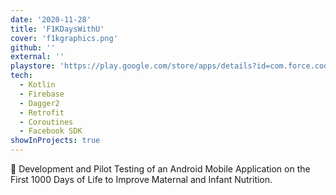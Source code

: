 ```yaml
---
date: '2020-11-28'
title: 'F1KDaysWithU'
cover: 'f1kgraphics.png'
github: ''
external: ''
playstore: 'https://play.google.com/store/apps/details?id=com.force.codes.f1kdayswithu'
tech:
  - Kotlin
  - Firebase
  - Dagger2
  - Retrofit
  - Coroutines
  - Facebook SDK
showInProjects: true
---
```


🤰 Development and Pilot Testing of an Android Mobile Application on the First 1000 Days of Life to Improve Maternal and Infant Nutrition.